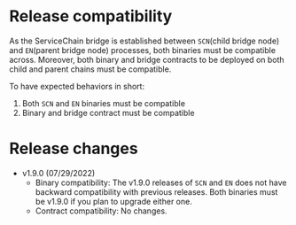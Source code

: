 # Release compatibility <a id="release-compatibility"></a>

As the ServiceChain bridge is established between `SCN`(child bridge node) and `EN`(parent bridge node) processes, both binaries must be compatible across.
Moreover, both binary and bridge contracts to be deployed on both child and parent chains must be compatible.

To have expected behaviors in short:
1. Both `SCN` and `EN` binaries must be compatible
2. Binary and bridge contract must be compatible

# Release changes
- v1.9.0 (07/29/2022)
    - Binary compatibility: The v1.9.0 releases of `SCN` and `EN` does not have backward compatibility with previous releases.
    Both binaries must be v1.9.0 if you plan to upgrade either one.
    - Contract compatibility: No changes.
